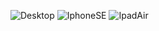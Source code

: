 ![Desktop](https://github.com/Abhii001/Weather_WebApp/assets/95584609/6c2f8cc5-bc94-49ae-8d32-a2a1c3adee85)
![IphoneSE](https://github.com/Abhii001/Weather_WebApp/assets/95584609/506327fd-b18a-4894-a440-a70b977a6092)
![IpadAir](https://github.com/Abhii001/Weather_WebApp/assets/95584609/b7fe2e3d-7fbf-45e5-a877-722d877d67dc)
